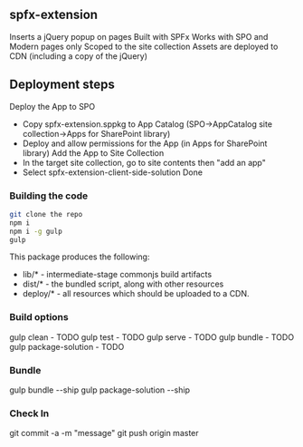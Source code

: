## spfx-extension

Inserts a jQuery popup on pages
Built with SPFx
Works with SPO and Modern pages only
Scoped to the site collection
Assets are deployed to CDN (including a copy of the jQuery)


##  Deployment steps

Deploy the App to SPO
 - Copy spfx-extension.sppkg to App Catalog (SPO->AppCatalog site collection->Apps for SharePoint library)
 - Deploy and allow permissions for the App (in Apps for SharePoint library)
Add the App to Site Collection
 - In the target site collection, go to site contents then "add 
an app"
 - Select spfx-extension-client-side-solution
Done


### Building the code

```bash
git clone the repo
npm i
npm i -g gulp
gulp
```

This package produces the following:

* lib/* - intermediate-stage commonjs build artifacts
* dist/* - the bundled script, along with other resources
* deploy/* - all resources which should be uploaded to a CDN.

### Build options

gulp clean - TODO
gulp test - TODO
gulp serve - TODO
gulp bundle - TODO
gulp package-solution - TODO

###  Bundle

gulp bundle --ship
gulp package-solution --ship

###  Check In

git commit -a -m "message"
git push origin master


